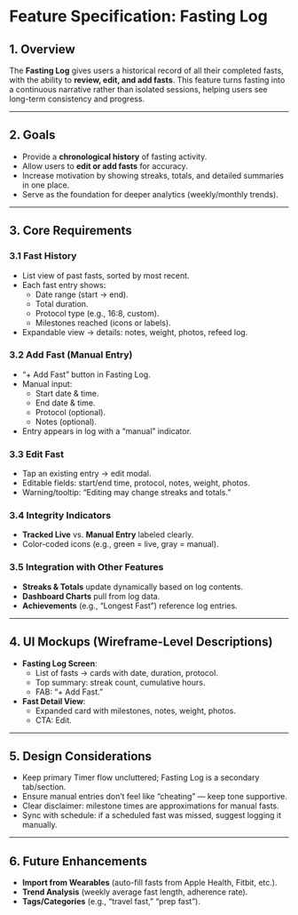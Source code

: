 # Feature Specification: Fasting Log

## 1. Overview
The **Fasting Log** gives users a historical record of all their completed fasts, with the ability to **review, edit, and add fasts**. This feature turns fasting into a continuous narrative rather than isolated sessions, helping users see long-term consistency and progress.

---

## 2. Goals
- Provide a **chronological history** of fasting activity.  
- Allow users to **edit or add fasts** for accuracy.  
- Increase motivation by showing streaks, totals, and detailed summaries in one place.  
- Serve as the foundation for deeper analytics (weekly/monthly trends).  

---

## 3. Core Requirements

### 3.1 Fast History
- List view of past fasts, sorted by most recent.  
- Each fast entry shows:  
  - Date range (start → end).  
  - Total duration.  
  - Protocol type (e.g., 16:8, custom).  
  - Milestones reached (icons or labels).  
- Expandable view → details: notes, weight, photos, refeed log.  

### 3.2 Add Fast (Manual Entry)
- “+ Add Fast” button in Fasting Log.  
- Manual input:  
  - Start date & time.  
  - End date & time.  
  - Protocol (optional).  
  - Notes (optional).  
- Entry appears in log with a “manual” indicator.  

### 3.3 Edit Fast
- Tap an existing entry → edit modal.  
- Editable fields: start/end time, protocol, notes, weight, photos.  
- Warning/tooltip: “Editing may change streaks and totals.”  

### 3.4 Integrity Indicators
- **Tracked Live** vs. **Manual Entry** labeled clearly.  
- Color-coded icons (e.g., green = live, gray = manual).  

### 3.5 Integration with Other Features
- **Streaks & Totals** update dynamically based on log contents.  
- **Dashboard Charts** pull from log data.  
- **Achievements** (e.g., “Longest Fast”) reference log entries.  

---

## 4. UI Mockups (Wireframe-Level Descriptions)
- **Fasting Log Screen**:  
  - List of fasts → cards with date, duration, protocol.  
  - Top summary: streak count, cumulative hours.  
  - FAB: “+ Add Fast.”  
- **Fast Detail View**:  
  - Expanded card with milestones, notes, weight, photos.  
  - CTA: Edit.  

---

## 5. Design Considerations
- Keep primary Timer flow uncluttered; Fasting Log is a secondary tab/section.  
- Ensure manual entries don’t feel like “cheating” — keep tone supportive.  
- Clear disclaimer: milestone times are approximations for manual fasts.  
- Sync with schedule: if a scheduled fast was missed, suggest logging it manually.  

---

## 6. Future Enhancements
- **Import from Wearables** (auto-fill fasts from Apple Health, Fitbit, etc.).  
- **Trend Analysis** (weekly average fast length, adherence rate).  
- **Tags/Categories** (e.g., “travel fast,” “prep fast”).  

